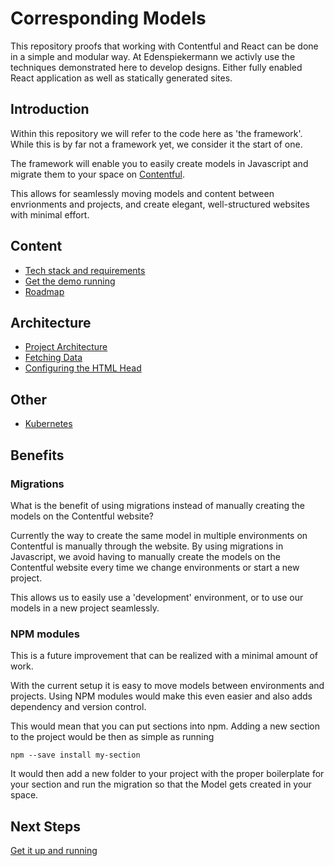 # Corresponding Models

This repository proofs that working with Contentful and React can be done in a
simple and modular way. At Edenspiekermann we activly use the techniques
demonstrated here to develop designs. Either fully enabled React application as
well as statically generated sites.


## Introduction

Within this repository we will refer to the code here as 'the framework'. While
this is by far not a framework yet, we consider it the start of one.

The framework will enable you to easily create models in Javascript and migrate
them to your space on [Contentful](https://www.contentful.com/).

This allows for seamlessly moving models and content between envrionments and
projects, and create elegant, well-structured websites with minimal effort.


## Content

- [Tech stack and requirements](./docs/tech-stack.md)
- [Get the demo running](./docs/setup.md)
- [Roadmap](./docs/roadmap.md)

## Architecture

- [Project Architecture](./docs/architecture/architecture.md)
- [Fetching Data](./docs/architecture/fetching-data.md)
- [Configuring the HTML Head](./docs/architecture/configure-html-head.md)

## Other

- [Kubernetes](./docs/kubernetes.md)


## Benefits

### Migrations

What is the benefit of using migrations instead of manually creating the models
on the Contentful website?

Currently the way to create the same model in multiple environments on
Contentful is manually through the website. By using migrations in Javascript,
we avoid having to manually create the models on the Contentful website every
time we change environments or start a new project.

This allows us to easily use a 'development' environment, or to use our models
in a new project seamlessly.


### NPM modules

This is a future improvement that can be realized with a minimal amount of work.

With the current setup it is easy to move models between environments and
projects. Using NPM modules would make this even easier and also adds dependency
and version control. 

This would mean that you can put sections into npm. Adding a new section to the
project would be then as simple as running

```
npm --save install my-section
```

It would then add a new folder to your project with the proper boilerplate for
your section and run the migration so that the Model gets created in your space.


## Next Steps

[Get it up and running](./docs/setup.md)

